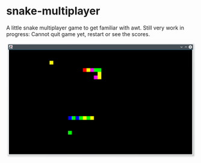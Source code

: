 # snake-multiplayer
A little snake multiplayer game to get familiar with awt.
Still very work in progress: Cannot quit game yet, restart or see the scores.

![alt tag](https://raw.githubusercontent.com/ideco/snake-multiplayer/master/screenshots/multi-snake.png)
